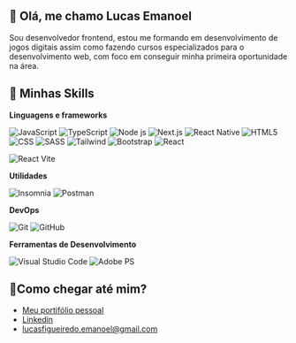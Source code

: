  <h2>👋 Olá, me chamo Lucas Emanoel</h2>
 <p align="left">
   Sou desenvolvedor frontend, estou me formando em desenvolvimento de jogos digitais assim como fazendo cursos especializados para o desenvolvimento web, com foco em conseguir minha primeira oportunidade na área.
</p>
 
## 🚀 Minhas Skills
**Linguagens e frameworks**

  ![JavaScript](https://img.shields.io/badge/-JavaScript-333333?style=flat&logo=javascript)
  ![TypeScript](https://img.shields.io/badge/-TypeScript-333333?style=flat&logo=TypeScript)
  ![Node js](https://img.shields.io/badge/-NODE-333333?style=flat&logo=node.js)
  ![Next.js](https://img.shields.io/badge/-Next%20js-333333?style=flat&logo=next.js)
  ![React Native](https://img.shields.io/badge/-React%20Native-333333?style=flat&logo=react)
  ![HTML5](https://img.shields.io/badge/-HTML5-333333?style=flat&logo=HTML5)
  ![CSS](https://img.shields.io/badge/-CSS-333333?style=flat&logo=CSS3&logoColor=1572B6)
  ![SASS](https://img.shields.io/badge/-SASS-333333?style=flat&logo=SASS&logoColor=pink)
  ![Tailwind](https://img.shields.io/badge/-TAILWINDCSS-333333?style=flat&logo=TAILWINDCSS&logoColor=fff)
  ![Bootstrap](https://img.shields.io/badge/-Bootstrap-333333?style=flat&logo=BOOTSTRAP&logoColor=purple)
  ![React](https://img.shields.io/badge/-React-333333?style=flat&logo=react)
  
  ![React Vite](https://img.shields.io/badge/-vite-333333?style=flat&logo=vite)
  

**Utilidades**

  ![Insomnia](https://img.shields.io/badge/-Insomnia-333333?style=flat&logo=insomnia)
  ![Postman](https://img.shields.io/badge/-Postman-333333?style=flat&logo=postman)

**DevOps**

  ![Git](https://img.shields.io/badge/-Git-333333?style=flat&logo=git)
  ![GitHub](https://img.shields.io/badge/-GitHub-333333?style=flat&logo=github)

**Ferramentas de Desenvolvimento**

  ![Visual Studio Code](https://img.shields.io/badge/-Visual%20Studio%20Code-333333?style=flat&logo=visual-studio-code&logoColor=007ACC)
  ![Adobe PS](https://img.shields.io/badge/-Adobe%20PS-333333?style=flat&logo=adobe-photoshop&logoColor=007ACC)

## 🔔Como chegar até mim?</h3>

- <a href="https://next-frontend-portifolio.vercel.app/" alt="Portifólio">Meu portifólio pessoal</a>
- <a href="https://www.linkedin.com/in/lucas-emanoel-figueiredo-da-silva" alt="Linkedin">Linkedin</a>
- <a mailto="@lucasfigueiredo.emanoel@gmail.com" alt="email">lucasfigueiredo.emanoel@gmail.com</a>
 
 
<!---
lucastheldl/lucastheldl is a ✨ special ✨ repository because its `README.md` (this file) appears on your GitHub profile.
You can click the Preview link to take a look at your changes.
--->
